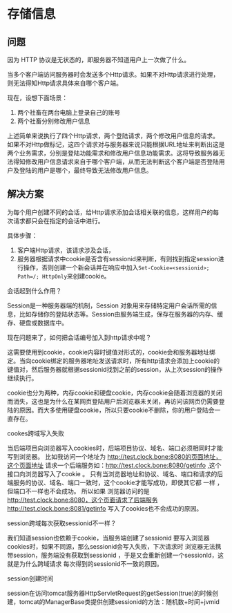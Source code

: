 # 存储信息

## 问题

因为 HTTP 协议是无状态的，即服务器不知道用户上一次做了什么。

当多个客户端访问服务器时会发送多个Http请求。如果不对Http请求进行处理，则无法得知Http请求具体来自哪个客户端。

现在，设想下面场景：

1. 两个社畜在两台电脑上登录自己的账号
2. 两个社畜分别修改用户信息

上述简单来说执行了四个Http请求，两个登陆请求，两个修改用户信息的请求。如果不对Http做标记，这四个请求对与服务器来说只能根据URL地址来判断出这是两个业务需求，分别是登陆功能需求和修改用户信息功能需求。这将导致服务器无法得知修改用户信息请求来自于哪个客户端，从而无法判断这个客户端是否登陆用户及登陆的用户是哪个，最终导致无法修改用户信息。

## 解决方案

为每个用户创建不同的会话，给Http请求添加会话相关联的信息，这样用户的每次请求都只会在指定的会话中进行。

具体步骤：

1. 客户端Http请求，该请求涉及会话，
2. 服务器根据请求中cookie是否含有sessionid来判断，有则找到指定session进行操作，否则创建一个新会话并在响应中加入`Set-Cookie=<sessionid>; Path=/; HttpOnly`来创建cookie。

会话起到什么作用？

Session是一种服务器端的机制，Session 对象用来存储特定用户会话所需的信息，比如存储你的登陆状态等。Session由服务端生成，保存在服务器的内存、缓存、硬盘或数据库中。

现在问题来了，如何把会话编号加入到http请求中呢？

这需要使用到cookie，cookie内容时键值对形式的，cookie会和服务器地址绑定。当向cookie绑定的服务器地址发送请求时，所有http请求会添加上cookie的键值对，然后服务器就根据sessionid找到之前的session，从上次session的操作继续执行。

cookie也分为两种，内存cookie和硬盘cookie，内存cookie会随着浏览器的关闭而消失，这也是为什么在某网页登陆用户后浏览器未关闭，再访问该网页仍需要登陆的原因。而大多使用硬盘cookie，所以只要cookie不删除，你的用户登陆会一直存在。

cookes跨域写入失败

当后端项目向浏览器写入cookies时，后端项目协议、域名、端口必须相同时才能写到浏览器。
比如我访问一个地址为 http://test.clock.bone:8080的页面地址，这个页面地址 请求一个后端服务如：http://test.clock.bone:8080/getinfo ,这个接口向浏览器写入了cookie 。 只有当浏览器地址和协议、域名、端口和请求的后端服务的协议、域名、端口一致时，这个cookie才能写成功，即使其它都 一样 ，但端口不一样也不会成功。
所以如果 浏览器访问的是 http://test.clock.bone:8080，这个页面请求了后端服务http://test.clock.bone:8081/getinfo 写入了cookies也不会成功的原因。

session跨域每次获取sessionid不一样？

我们知道session也依赖于cookie，当服务端创建了sessionid 要写入浏览器cookies时，如果不同源，那么sessionid会写入失败，下次请求时 浏览器无法携带session，服务端没有获取到sessionid ，于是又会重新创建一个sessionId，这就是为什么跨域请求 每次得到的sessionid不一致的原因。

session创建时间

session在访问tomcat服务器HttpServletRequest的getSession(true)的时候创建，tomcat的ManagerBase类提供创建sessionid的方法：随机数+时间+jvmid